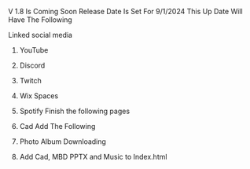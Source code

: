 V 1.8 Is Coming Soon
Release Date Is Set For 9/1/2024
This Up Date Will Have The Following

Linked social media 
1.	YouTube 
2.	Discord 
3.	Twitch
4.	Wix Spaces
5.	Spotify 
Finish the following pages
 
1.	Cad
Add The Following 
1.	Photo Album Downloading
2.	 Add Cad, MBD PPTX and Music to Index.html

